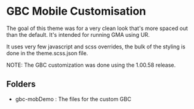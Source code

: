 # GBC Mobile Customisation

The goal of this theme was for a very clean look that's more spaced out than the default.
It's intended for running GMA using UR.

It uses very few javascript and scss overrides, the bulk of the styling is done in the theme.scss.json file.

NOTE: The GBC customization was done using the 1.00.58 release.

## Folders
* gbc-mobDemo : The files for the custom GBC

